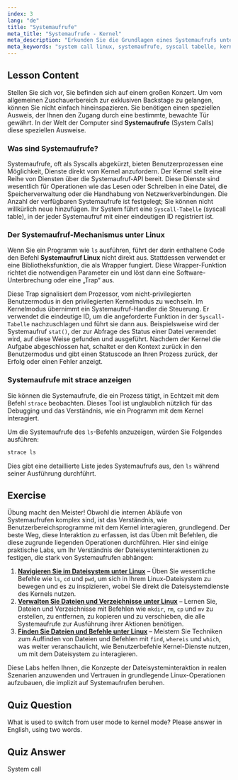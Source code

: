 ```yaml
---
index: 3
lang: "de"
title: "Systemaufrufe"
meta_title: "Systemaufrufe - Kernel"
meta_description: "Erkunden Sie die Grundlagen eines Systemaufrufs unter Linux. Erfahren Sie, wie Prozesse im Benutzermodus Systemaufrufe (Syscalls) verwenden, um Dienste vom Kernel anzufordern, Modi zu wechseln und wie die Syscall-Tabelle funktioniert. Nutzen Sie `strace`, um Systemaufrufe in Aktion zu sehen."
meta_keywords: "system call linux, systemaufrufe, syscall tabelle, kernel modus, benutzer modus, strace, linux kernel, syscall API"
---
```


## Lesson Content

Stellen Sie sich vor, Sie befinden sich auf einem großen Konzert. Um vom allgemeinen Zuschauerbereich zur exklusiven Backstage zu gelangen, können Sie nicht einfach hineinspazieren. Sie benötigen einen speziellen Ausweis, der Ihnen den Zugang durch eine bestimmte, bewachte Tür gewährt. In der Welt der Computer sind **Systemaufrufe** (System Calls) diese speziellen Ausweise.

### Was sind Systemaufrufe?

Systemaufrufe, oft als Syscalls abgekürzt, bieten Benutzerprozessen eine Möglichkeit, Dienste direkt vom Kernel anzufordern. Der Kernel stellt eine Reihe von Diensten über die Systemaufruf-API bereit. Diese Dienste sind wesentlich für Operationen wie das Lesen oder Schreiben in eine Datei, die Speicherverwaltung oder die Handhabung von Netzwerkverbindungen. Die Anzahl der verfügbaren Systemaufrufe ist festgelegt; Sie können nicht willkürlich neue hinzufügen. Ihr System führt eine `Syscall-Tabelle` (syscall table), in der jeder Systemaufruf mit einer eindeutigen ID registriert ist.

### Der Systemaufruf-Mechanismus unter Linux

Wenn Sie ein Programm wie `ls` ausführen, führt der darin enthaltene Code den Befehl **Systemaufruf Linux** nicht direkt aus. Stattdessen verwendet er eine Bibliotheksfunktion, die als Wrapper fungiert. Diese Wrapper-Funktion richtet die notwendigen Parameter ein und löst dann eine Software-Unterbrechung oder eine „Trap“ aus.

Diese Trap signalisiert dem Prozessor, vom nicht-privilegierten Benutzermodus in den privilegierten Kernelmodus zu wechseln. Im Kernelmodus übernimmt ein Systemaufruf-Handler die Steuerung. Er verwendet die eindeutige ID, um die angeforderte Funktion in der `Syscall-Tabelle` nachzuschlagen und führt sie dann aus. Beispielsweise wird der Systemaufruf `stat()`, der zur Abfrage des Status einer Datei verwendet wird, auf diese Weise gefunden und ausgeführt. Nachdem der Kernel die Aufgabe abgeschlossen hat, schaltet er den Kontext zurück in den Benutzermodus und gibt einen Statuscode an Ihren Prozess zurück, der Erfolg oder einen Fehler anzeigt.

### Systemaufrufe mit strace anzeigen

Sie können die Systemaufrufe, die ein Prozess tätigt, in Echtzeit mit dem Befehl `strace` beobachten. Dieses Tool ist unglaublich nützlich für das Debugging und das Verständnis, wie ein Programm mit dem Kernel interagiert.

Um die Systemaufrufe des `ls`-Befehls anzuzeigen, würden Sie Folgendes ausführen:

```bash
strace ls
```

Dies gibt eine detaillierte Liste jedes Systemaufrufs aus, den `ls` während seiner Ausführung durchführt.

## Exercise

Übung macht den Meister! Obwohl die internen Abläufe von Systemaufrufen komplex sind, ist das Verständnis, wie Benutzerbereichsprogramme mit dem Kernel interagieren, grundlegend. Der beste Weg, diese Interaktion zu erfassen, ist das Üben mit Befehlen, die diese zugrunde liegenden Operationen durchführen. Hier sind einige praktische Labs, um Ihr Verständnis der Dateisysteminteraktionen zu festigen, die stark von Systemaufrufen abhängen:

1. **[Navigieren Sie im Dateisystem unter Linux](https://labex.io/de/labs/comptia-navigate-the-filesystem-in-linux-590971)** – Üben Sie wesentliche Befehle wie `ls`, `cd` und `pwd`, um sich in Ihrem Linux-Dateisystem zu bewegen und es zu inspizieren, wobei Sie direkt die Dateisystemdienste des Kernels nutzen.
2. **[Verwalten Sie Dateien und Verzeichnisse unter Linux](https://labex.io/de/labs/comptia-manage-files-and-directories-in-linux-590835)** – Lernen Sie, Dateien und Verzeichnisse mit Befehlen wie `mkdir`, `rm`, `cp` und `mv` zu erstellen, zu entfernen, zu kopieren und zu verschieben, die alle Systemaufrufe zur Ausführung ihrer Aktionen benötigen.
3. **[Finden Sie Dateien und Befehle unter Linux](https://labex.io/de/labs/comptia-find-files-and-commands-in-linux-590834)** – Meistern Sie Techniken zum Auffinden von Dateien und Befehlen mit `find`, `whereis` und `which`, was weiter veranschaulicht, wie Benutzerbefehle Kernel-Dienste nutzen, um mit dem Dateisystem zu interagieren.

Diese Labs helfen Ihnen, die Konzepte der Dateisysteminteraktion in realen Szenarien anzuwenden und Vertrauen in grundlegende Linux-Operationen aufzubauen, die implizit auf Systemaufrufen beruhen.

## Quiz Question

What is used to switch from user mode to kernel mode? Please answer in English, using two words.

## Quiz Answer

System call
